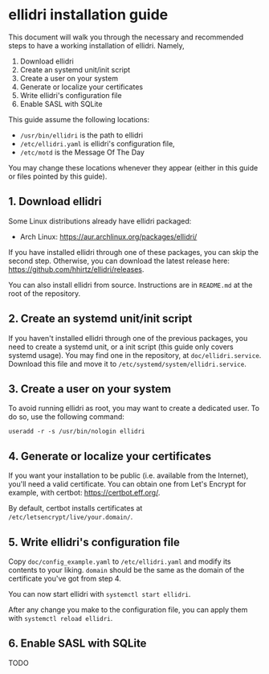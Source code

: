 # ellidri installation guide

This document will walk you through the necessary and recommended steps to have
a working installation of ellidri.  Namely,

1. Download ellidri
2. Create an systemd unit/init script
3. Create a user on your system
4. Generate or localize your certificates
5. Write ellidri's configuration file
6. Enable SASL with SQLite

This guide assume the following locations:

- `/usr/bin/ellidri` is the path to ellidri
- `/etc/ellidri.yaml` is ellidri's configuration file,
- `/etc/motd` is the Message Of The Day

You may change these locations whenever they appear (either in this guide or
files pointed by this guide).


## 1. Download ellidri

Some Linux distributions already have ellidri packaged:

- Arch Linux: <https://aur.archlinux.org/packages/ellidri/>

If you have installed ellidri through one of these packages, you can skip the
second step.  Otherwise, you can download the latest release here:
<https://github.com/hhirtz/ellidri/releases>.

You can also install ellidri from source.  Instructions are in `README.md` at
the root of the repository.


## 2. Create an systemd unit/init script

If you haven't installed ellidri through one of the previous packages, you need
to create a systemd unit, or a init script (this guide only covers systemd
usage).  You may find one in the repository, at `doc/ellidri.service`.  Download
this file and move it to `/etc/systemd/system/ellidri.service`.


## 3. Create a user on your system

To avoid running ellidri as root, you may want to create a dedicated user.  To
do so, use the following command:

    useradd -r -s /usr/bin/nologin ellidri


## 4. Generate or localize your certificates

If you want your installation to be public (i.e. available from the Internet),
you'll need a valid certificate.  You can obtain one from Let's Encrypt for
example, with certbot: <https://certbot.eff.org/>.

By default, certbot installs certificates at
`/etc/letsencrypt/live/your.domain/`.


## 5. Write ellidri's configuration file

Copy `doc/config_example.yaml` to `/etc/ellidri.yaml` and modify its contents to
your liking.  `domain` should be the same as the domain of the certificate
you've got from step 4.

You can now start ellidri with `systemctl start ellidri`.

After any change you make to the configuration file, you can apply them with
`systemctl reload ellidri`.


## 6. Enable SASL with SQLite

TODO
